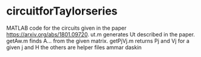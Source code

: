 # circuitforTaylorseries
MATLAB code for the circuits given in the paper https://arxiv.org/abs/1801.09720.
ut.m generates Ut described in the paper.
getAw.m finds A... from the given matrix.
getPjVj.m returns Pj and Vj for a given j and H
the others are helper files
ammar daskin

